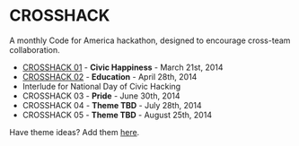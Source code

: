 CROSSHACK
=========

A monthly Code for America hackathon, designed to encourage cross-team collaboration.

- [CROSSHACK 01](https://github.com/codeforamerica/crosshack/blob/master/CROSSHACK01.md) - **Civic Happiness** - March 21st, 2014
- [CROSSHACK 02](https://github.com/codeforamerica/crosshack/blob/master/CROSSHACK02.md) - **Education** - April 28th, 2014
- Interlude for National Day of Civic Hacking
- CROSSHACK 03 - **Pride** - June 30th, 2014
- CROSSHACK 04 - **Theme TBD** - July 28th, 2014
- CROSSHACK 05 - **Theme TBD** - August 25th, 2014

Have theme ideas? Add them [here](https://github.com/codeforamerica/crosshack/issues/1).